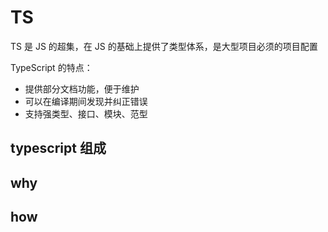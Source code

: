 # TS

TS 是 JS 的超集，在 JS 的基础上提供了类型体系，是大型项目必须的项目配置

TypeScript 的特点：

- 提供部分文档功能，便于维护
- 可以在编译期间发现并纠正错误
- 支持强类型、接口、模块、范型

## typescript 组成

## why

## how
